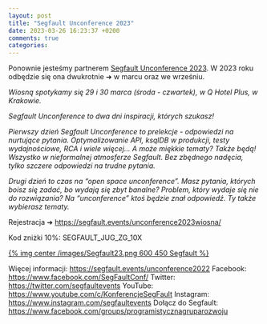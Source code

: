 ```yaml
---
layout: post
title: "Segfault Unconference 2023"
date: 2023-03-26 16:23:37 +0200
comments: true
categories: 
---
```


Ponownie jesteśmy partnerem <a href="https://segfault.events/unconference2023wiosna/">Segfault Unconference 2023</a>. W 2023 roku odbędzie się ona dwukrotnie ➜ w marcu oraz we wrześniu. 

<i>
Wiosną spotykamy się 29 i 30 marca (środa - czwartek), w Q Hotel Plus, w Krakowie. 

Segfault Unconference to dwa dni inspiracji, których szukasz! 

Pierwszy dzień Segfault Unconference to prelekcje - odpowiedzi na nurtujące pytania. Optymalizowanie API, ksqlDB w produkcji, testy wydajnościowe, RCA i wiele więcej… A może miękkie tematy? Także będą! Wszystko w nieformalnej atmosferze Segfault. Bez zbędnego nadęcia, tylko szczere odpowiedzi na trudne pytania. 

Drugi dzień to czas na “open space unconference”. Masz pytania, których boisz się zadać, bo wydają się zbyt banalne? Problem, który wydaje się nie do rozwiązania? Na “unconference” ktoś będzie znał odpowiedź. Ty także wybierasz tematy. </i>

Rejestracja ➜ https://segfault.events/unconference2023wiosna/

Kod zniżki 10%: SEGFAULT_JUG_ZG_10X

[{% img center /images/Segfault23.png 600 450 Segfault %}](https://segfault.events/unconference2023wiosna/)

<!-- more -->

Więcej informacji: https://segfault.events/unconference2022
Facebook: https://www.facebook.com/SegFaultConf/
Twitter: https://twitter.com/segfaultevents
YouTube: https://www.youtube.com/c/KonferencjeSegFault
Instagram: https://www.instagram.com/segfaultevents
Dołącz do Segfault: https://www.facebook.com/groups/programistycznagruparozwoju